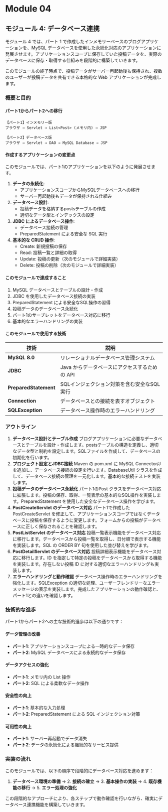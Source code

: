 # Module 04

## モジュール 4: データベース連携

モジュール 4 では、パート 1 で作成したインメモリーベースのブログアプリケーションを、MySQL データベースを使用した永続化対応のアプリケーションに発展させます。アプリケーションスコープに保存していた投稿データを、実際のデータベースに保存・取得する仕組みを段階的に構築していきます。

このモジュールの終了時点で、投稿データがサーバー再起動後も保持され、複数のユーザーが投稿データを共有できる本格的な Web アプリケーションが完成します。

### 概要と目的

#### パート1からパート2への移行

```
【パート1】インメモリー版
ブラウザ → Servlet → List<Post> (メモリ内) → JSP

【パート2】データベース版  
ブラウザ → Servlet → DAO → MySQL Database → JSP
```

#### 作成するアプリケーションの変更点

このモジュールでは、パート1のアプリケーションを以下のように発展させます。

1. **データの永続化**:
   * アプリケーションスコープからMySQLデータベースへの移行
   * サーバー再起動後もデータが保持される仕組み
2. **データベース設計**:
   * 投稿データを格納するpostsテーブルの作成
   * 適切なデータ型とインデックスの設定
3. **JDBC によるデータベース操作**:
   * データベース接続の管理
   * PreparedStatement による安全な SQL 実行
4. **基本的な CRUD 操作**:
   * Create: 新規投稿の保存
   * Read: 投稿一覧と詳細の取得
   * Update: 投稿の更新（次のモジュールで詳細実装）
   * Delete: 投稿の削除（次のモジュールで詳細実装）

#### このモジュールで達成すること

1. MySQL データベースとテーブルの設計・作成
2. JDBC を使用したデータベース接続の実装
3. PreparedStatement による安全なSQL操作の習得
4. 投稿データのデータベース永続化
5. パート1のサーブレットをデータベース対応に移行
6. 基本的なエラーハンドリングの実装

#### このモジュールで使用する技術

| 技術                    | 説明                          |
| --------------------- | --------------------------- |
| **MySQL 8.0**         | リレーショナルデータベース管理システム         |
| **JDBC**              | Java からデータベースにアクセスするための API |
| **PreparedStatement** | SQLインジェクション対策を含む安全なSQL実行    |
| **Connection**        | データベースとの接続を表すオブジェクト         |
| **SQLException**      | データベース操作時のエラーハンドリング         |

### アウトライン

1. **データベース設計とテーブル作成** ブログアプリケーションに必要なデータベースとテーブルを設計・作成します。postsテーブルの構造を定義し、適切なデータ型と制約を設定します。SQLファイルを作成して、データベースの初期化を行います。
2. **プロジェクト設定とJDBC接続** Maven の pom.xml に MySQL Connector/J を追加し、データベース接続の設定を行います。DatabaseUtil クラスを作成して、データベース接続の管理を一元化します。基本的な接続テストを実装します。
3. **投稿データのデータベース永続化** パート1のPost クラスをデータベース対応に拡張します。投稿の保存、取得、一覧表示の基本的なSQL操作を実装します。PreparedStatement を使用した安全なデータベース操作を学びます。
4. **PostCreateServlet のデータベース対応** パート1で作成した PostCreateServlet を修正して、アプリケーションスコープではなくデータベースに投稿を保存するように変更します。フォームからの投稿がデータベースに正しく保存されることを確認します。
5. **PostListServlet のデータベース対応** 投稿一覧表示機能をデータベース対応に移行します。データベースから投稿一覧を取得し、日付順で表示する機能を実装します。SQL の ORDER BY 句を使用した並び替えを学びます。
6. **PostDetailServlet のデータベース対応** 投稿詳細表示機能をデータベース対応に移行します。ID を指定して特定の投稿をデータベースから取得する機能を実装します。存在しない投稿 ID に対する適切なエラーハンドリングも実装します。
7. **エラーハンドリングと動作確認** データベース操作時のエラーハンドリングを強化します。SQLException の適切な処理、ユーザーフレンドリーなエラーメッセージの表示を実装します。完成したアプリケーションの動作確認と、パート1との違いを確認します。

### 技術的な進歩

パート1からパート2への主な技術的進歩は以下の通りです：

#### データ管理の改善

* **パート1**: アプリケーションスコープによる一時的なデータ保存
* **パート2**: MySQL データベースによる永続的なデータ保存

#### データアクセスの強化

* **パート1**: メモリ内の List 操作
* **パート2**: SQL による柔軟なデータ操作

#### 安全性の向上

* **パート1**: 基本的な入力処理
* **パート2**: PreparedStatement による SQL インジェクション対策

#### 可用性の向上

* **パート1**: サーバー再起動でデータ消失
* **パート2**: データの永続化による継続的なサービス提供

### 実装の流れ

このモジュールでは、以下の順序で段階的にデータベース対応を進めます：

1. **データベース環境の準備** → 2. **接続の確立** → 3. **基本操作の実装** → 4. **既存機能の移行** → 5. **エラー処理の強化**

この段階的なアプローチにより、各ステップで動作確認を行いながら、確実にデータベース連携機能を構築していきます。
